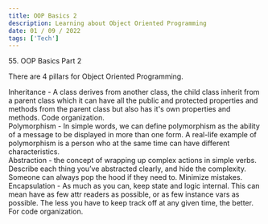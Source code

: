 ```yaml
---
title: OOP Basics 2
description: Learning about Object Oriented Programming
date: 01 / 09 / 2022
tags: ['Tech']
---
```


<p>55. OOP Basics Part 2</p>

<p> There are 4 pillars for Object Oriented Programming.

Inheritance - A class derives from another class, the child class inherit from a parent class which it can have all the public and protected properties and methods from the parent class but also has it's own properties and methods. Code organization.
<br>
Polymorphism - In simple words, we can define polymorphism as the ability of a message to be displayed in more than one form. A real-life example of polymorphism is a person who at the same time can have different characteristics.
<br>
Abstraction - the concept of wrapping up complex actions in simple verbs. Describe each thing you’ve abstracted clearly, and hide the complexity. Someone can always pop the hood if they need to. Minimize mistakes.
<br>
Encapsulation - As much as you can, keep state and logic internal. This can mean have as few attr readers as possible, or as few instance vars as possible. The less you have to keep track off at any given time, the better. For code organization.
</p>
